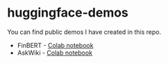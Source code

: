 # huggingface-demos

You can find public demos I have created in this repo.

- FinBERT - [Colab notebook](https://bit.ly/raj_finbert)
- AskWiki - [Colab notebook](https://bit.ly/raj_askwiki)

